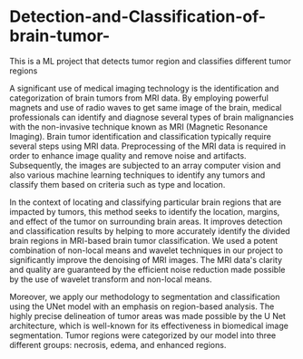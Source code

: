 # Detection-and-Classification-of-brain-tumor-
This is a ML project that detects tumor region and classifies different tumor regions


A significant use of medical imaging technology is the identification and categorization of brain tumors from MRI data. By employing powerful magnets and use of radio waves to get same image of the brain, medical professionals can identify and diagnose several types of brain malignancies with the non-invasive technique known as MRI (Magnetic Resonance Imaging).
Brain tumor identification and classification typically require several steps using MRI data. Preprocessing of the MRI data is required in order to enhance image quality and remove noise and artifacts. Subsequently, the images are subjected to an array computer vision and also various machine learning techniques to identify any tumors and classify them based on criteria such as type and location.

In the context of locating and classifying particular brain regions that are impacted by tumors, this method seeks to identify the location, margins, and effect of the tumor on surrounding brain areas. It improves detection and classification results by helping to more accurately identify the divided brain regions in MRI-based brain tumor classification.
We used a potent combination of non-local means and wavelet techniques in our project to significantly improve the denoising of MRI images. The MRI data's clarity and quality are guaranteed by the efficient noise reduction made possible by the use of wavelet transform and non-local means.

Moreover, we apply our methodology to segmentation and classification using the UNet model with an emphasis on region-based analysis. The highly precise delineation of tumor areas was made possible by the U Net architecture, which is well-known for its effectiveness in biomedical image segmentation. Tumor regions were categorized by our model into three different groups: necrosis, edema, and enhanced regions.
